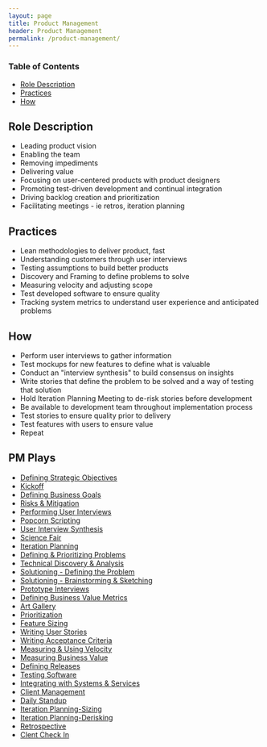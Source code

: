 ```yaml
---
layout: page
title: Product Management
header: Product Management
permalink: /product-management/
---
```


<div class="row">
<div class="col-md-3">
<div class="toc">
    <h3>Table of Contents</h3>
    <ul>
    <li><a href="#roledescription">Role Description</a></li>
    <li><a href="#practices">Practices</a></li>
    <li><a href="#how">How</a></li>
    </ul>
</div>
</div>

<div class="col-md-6">
<h2 class="roledescription" id="roledescription">Role Description</h2>
<ul>
<li> Leading product vision </li>
<li> Enabling the team </li>
<li> Removing impediments </li>
<li> Delivering value </li>
<li> Focusing on user-centered products with product designers </li>
<li> Promoting test-driven development and continual integration </li>
<li> Driving backlog creation and prioritization </li>
<li> Facilitating meetings - ie retros, iteration planning </li>
</ul>

<h2 class="practices" id="practices"> Practices </h2>
<ul>
<li> Lean methodologies to deliver product, fast </li>
<li> Understanding customers through user interviews </li>
<li> Testing assumptions to build better products </li>
<li> Discovery and Framing to define problems to solve </li>
<li> Measuring velocity and adjusting scope</li> 
<li> Test developed software to ensure quality</li>
<li> Tracking system metrics to understand user experience and anticipated problems</li>
</ul>

<h2 class="how" id="how"> How </h2>
<ul>
<li> Perform user interviews to gather information</li>
<li> Test mockups for new features to define what is valuable</li>
<li> Conduct an "interview synthesis" to build consensus on insights</li>
<li> Write stories that define the problem to be solved and a way of testing that solution</li>
<li> Hold Iteration Planning Meeting to de-risk stories before development</li>
<li> Be available to development team throughout implementation process</li>
<li> Test stories to ensure quality prior to delivery</li>
<li> Test features with users to ensure value</li>
<li> Repeat</li>
</ul>
</div>
    <div class="col-md-3">
        <div class="sideLinks">
            <h2>PM Plays</h2>
                <ul>
                    <li><a href="{{ site.baseurl }}/strategic-objectives">Defining Strategic Objectives</a></li>
                    <li><a href="{{ site.baseurl }}/kickoff">Kickoff</a></li>
                    <li><a href="{{ site.baseurl }}/business-goals">Defining Business Goals</a></li>
                    <li><a href="{{ site.baseurl }}/risks-mitigation">Risks &amp; Mitigation</a></li>
                    <li><a href="{{ site.baseurl }}/user-interviews">Performing User Interviews</a></li>
                    <li><a href="{{ site.baseurl }}/popcorn-scripting">Popcorn Scripting</a></li>
                    <li><a href="{{ site.baseurl }}/interview-synthesis">User Interview Synthesis</a></li>
                    <li><a href="{{ site.baseurl }}/science-fair">Science Fair</a></li>
                    <li><a href="{{ site.baseurl }}/iteration-planning">Iteration Planning</a></li>
                    <li><a href="{{ site.baseurl }}/defining-problems">Defining &amp; Prioritizing Problems</a></li>
                    <li><a href="{{ site.baseurl }}/technical-discovery">Technical Discovery &amp; Analysis</a></li>
                    <li><a href="{{ site.baseurl }}/solutioning-problem">Solutioning - Defining the Problem</a></li>
                    <li><a href="{{ site.baseurl }}/solutioning-sketching">Solutioning - Brainstorming &amp; Sketching</a></li>
                    <li><a href="{{ site.baseurl }}/prototype-interviews">Prototype Interviews</a></li>
                    <li><a href="{{ site.baseurl }}/business-metrics">Defining Business Value Metrics</a></li>
                    <li><a href="{{ site.baseurl }}/art-gallery">Art Gallery</a></li>
                    <li><a href="{{ site.baseurl }}/prioritization">Prioritization</a></li>
                    <li><a href="{{ site.baseurl }}/feature-sizing">Feature Sizing</a></li>
                    <li><a href="{{ site.baseurl }}/user-stories">Writing User Stories</a></li>
                    <li><a href="{{ site.baseurl }}/acceptance-criteria">Writing Acceptance Criteria</a></li>
                    <li><a href="{{ site.baseurl }}/measuring-velocity">Measuring &amp; Using Velocity</a></li>
                    <li><a href="{{ site.baseurl }}/measuring-value">Measuring Business Value</a></li>
                    <li><a href="{{ site.baseurl }}/defining-releases">Defining Releases</a></li>
                    <li><a href="{{ site.baseurl }}/testing-software">Testing Software</a></li>
                    <li><a href="{{ site.baseurl }}/system-services">Integrating with Systems &amp; Services</a></li>
                    <li><a href="{{ site.baseurl }}/client-management">Client Management</a></li>
                    <li><a href="{{ site.baseurl }}/daily-standup">Daily Standup</a></li>
                    <li><a href="{{ site.baseurl }}/iteration-sizing">Iteration Planning-Sizing</a></li>
                    <li><a href="{{ site.baseurl }}/iteration-derisking">Iteration Planning-Derisking</a></li>
                    <li><a href="{{ site.baseurl }}/retrospective">Retrospective</a></li>
                    <li><a href="{{ site.baseurl }}/check-in">Clent Check In</a></li>
                </ul>
    </div>
</div>
 </div>
